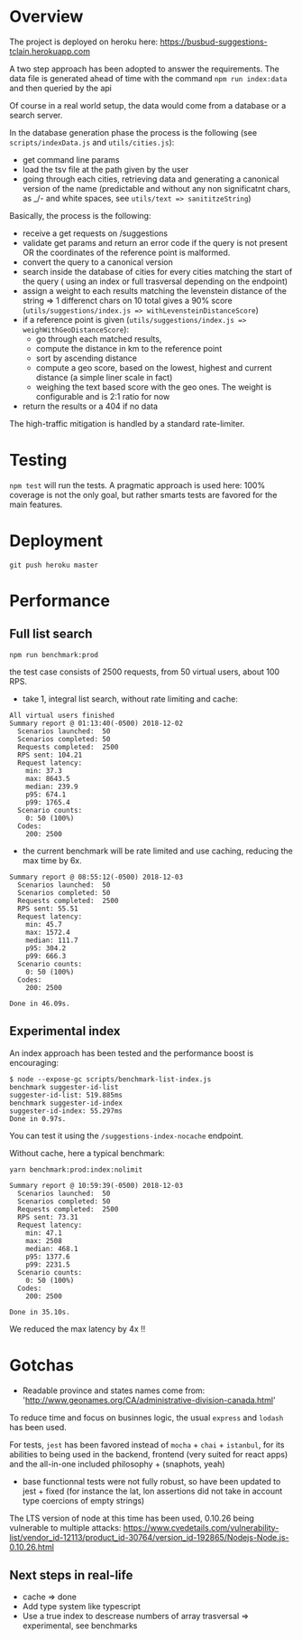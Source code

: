 # Overview

The project is deployed on heroku here: https://busbud-suggestions-tclain.herokuapp.com

A two step approach has been adopted to answer the requirements. The data file is generated ahead of time with the command `npm run index:data` and then queried by the api

Of course in a real world setup, the data would come from a database or a search server.

In the database generation phase the process is the following (see `scripts/indexData.js` and `utils/cities.js`):

- get command line params
- load the tsv file at the path given by the user
- going through each cities, retrieving data and generating a canonical version of the name (predictable and without any non significatnt chars, as \_/- and white spaces, see `utils/text => sanititzeString`)

Basically, the process is the following:

- receive a get requests on /suggestions
- validate get params and return an error code if the query is not present OR the coordinates of the reference point is malformed.
- convert the query to a canonical version
- search inside the database of cities for every cities matching the start of the query ( using an index or full trasversal depending on the endpoint)
- assign a weight to each results matching the levenstein distance of the string => 1 differenct chars on 10 total gives a 90% score (`utils/suggestions/index.js => withLevensteinDistanceScore`)
- if a reference point is given (`utils/suggestions/index.js => weighWithGeoDistanceScore`):
  - go through each matched results,
  - compute the distance in km to the reference point
  - sort by ascending distance
  - compute a geo score, based on the lowest, highest and current distance (a simple liner scale in fact)
  - weighing the text based score with the geo ones. The weight is configurable and is 2:1 ratio for now
- return the results or a 404 if no data

The high-traffic mitigation is handled by a standard rate-limiter.

# Testing

`npm test` will run the tests. A pragmatic approach is used here: 100% coverage is not the only goal, but rather smarts tests are favored for the main features.

# Deployment

`git push heroku master`

# Performance

## Full list search

`npm run benchmark:prod`

the test case consists of 2500 requests, from 50 virtual users, about 100 RPS.

- take 1, integral list search, without rate limiting and cache:

```
All virtual users finished
Summary report @ 01:13:40(-0500) 2018-12-02
  Scenarios launched:  50
  Scenarios completed: 50
  Requests completed:  2500
  RPS sent: 104.21
  Request latency:
    min: 37.3
    max: 8643.5
    median: 239.9
    p95: 674.1
    p99: 1765.4
  Scenario counts:
    0: 50 (100%)
  Codes:
    200: 2500
```

- the current benchmark will be rate limited and use caching, reducing the max time by 6x.

```
Summary report @ 08:55:12(-0500) 2018-12-03
  Scenarios launched:  50
  Scenarios completed: 50
  Requests completed:  2500
  RPS sent: 55.51
  Request latency:
    min: 45.7
    max: 1572.4
    median: 111.7
    p95: 304.2
    p99: 666.3
  Scenario counts:
    0: 50 (100%)
  Codes:
    200: 2500

Done in 46.09s.

```

## Experimental index

An index approach has been tested and the performance boost is encouraging:

```
$ node --expose-gc scripts/benchmark-list-index.js
benchmark suggester-id-list
suggester-id-list: 519.885ms
benchmark suggester-id-index
suggester-id-index: 55.297ms
Done in 0.97s.
```

You can test it using the `/suggestions-index-nocache` endpoint.

Without cache, here a typical benchmark:

```
yarn benchmark:prod:index:nolimit

Summary report @ 10:59:39(-0500) 2018-12-03
  Scenarios launched:  50
  Scenarios completed: 50
  Requests completed:  2500
  RPS sent: 73.31
  Request latency:
    min: 47.1
    max: 2508
    median: 468.1
    p95: 1377.6
    p99: 2231.5
  Scenario counts:
    0: 50 (100%)
  Codes:
    200: 2500

Done in 35.10s.

```

We reduced the max latency by 4x !!

# Gotchas

- Readable province and states names come from: 'http://www.geonames.org/CA/administrative-division-canada.html'

To reduce time and focus on businnes logic, the usual `express` and `lodash` has been used.

For tests, `jest` has been favored instead of `mocha` + `chai` + `istanbul`, for its abilities to being used in the backend, frontend (very suited for react apps) and the all-in-one included philosophy + (snaphots, yeah)

- base functionnal tests were not fully robust, so have been updated to jest + fixed (for instance the lat, lon assertions did not take in account type coercions of empty strings)

The LTS version of node at this time has been used, 0.10.26 being vulnerable to multiple attacks:
https://www.cvedetails.com/vulnerability-list/vendor_id-12113/product_id-30764/version_id-192865/Nodejs-Node.js-0.10.26.html

## Next steps in real-life

- cache => done
- Add type system like typescript
- Use a true index to descrease numbers of array trasversal => experimental, see benchmarks
